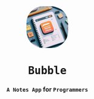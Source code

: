 <div align="center">

<img src="Logo.png" alt="Logo" style="border-radius: 40%" width=110>

# <kbd>Bubble</kbd>

### **`A Notes App` for `Programmers`**

</div>